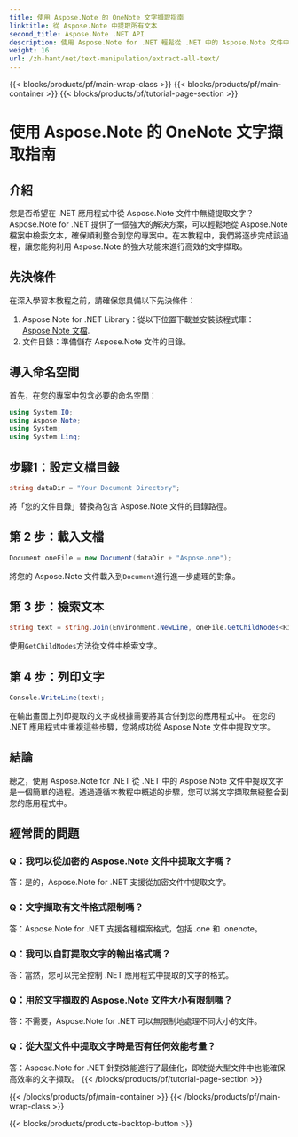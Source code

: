 ```yaml
---
title: 使用 Aspose.Note 的 OneNote 文字擷取指南
linktitle: 從 Aspose.Note 中提取所有文本
second_title: Aspose.Note .NET API
description: 使用 Aspose.Note for .NET 輕鬆從 .NET 中的 Aspose.Note 文件中提取文字。請按照我們的逐步指南進行無縫整合。
weight: 16
url: /zh-hant/net/text-manipulation/extract-all-text/
---
```


{{< blocks/products/pf/main-wrap-class >}}
{{< blocks/products/pf/main-container >}}
{{< blocks/products/pf/tutorial-page-section >}}

# 使用 Aspose.Note 的 OneNote 文字擷取指南

## 介紹
您是否希望在 .NET 應用程式中從 Aspose.Note 文件中無縫提取文字？ Aspose.Note for .NET 提供了一個強大的解決方案，可以輕鬆地從 Aspose.Note 檔案中檢索文本，確保順利整合到您的專案中。在本教程中，我們將逐步完成該過程，讓您能夠利用 Aspose.Note 的強大功能來進行高效的文字擷取。
## 先決條件
在深入學習本教程之前，請確保您具備以下先決條件：
1.  Aspose.Note for .NET Library：從以下位置下載並安裝該程式庫：[Aspose.Note 文檔](https://reference.aspose.com/note/net/).
2. 文件目錄：準備儲存 Aspose.Note 文件的目錄。
## 導入命名空間
首先，在您的專案中包含必要的命名空間：
```csharp
using System.IO;
using Aspose.Note;
using System;
using System.Linq;
```
## 步驟1：設定文檔目錄
```csharp
string dataDir = "Your Document Directory";
```
將「您的文件目錄」替換為包含 Aspose.Note 文件的目錄路徑。
## 第 2 步：載入文檔
```csharp
Document oneFile = new Document(dataDir + "Aspose.one");
```
將您的 Aspose.Note 文件載入到`Document`進行進一步處理的對象。
## 第 3 步：檢索文本
```csharp
string text = string.Join(Environment.NewLine, oneFile.GetChildNodes<RichText>().Select(e => e.Text)) + Environment.NewLine;
```
使用`GetChildNodes`方法從文件中檢索文字。
## 第 4 步：列印文字
```csharp
Console.WriteLine(text);
```
在輸出畫面上列印提取的文字或根據需要將其合併到您的應用程式中。
在您的 .NET 應用程式中重複這些步驟，您將成功從 Aspose.Note 文件中提取文字。
## 結論
總之，使用 Aspose.Note for .NET 從 .NET 中的 Aspose.Note 文件中提取文字是一個簡單的過程。透過遵循本教程中概述的步驟，您可以將文字擷取無縫整合到您的應用程式中。
## 經常問的問題
### Q：我可以從加密的 Aspose.Note 文件中提取文字嗎？
答：是的，Aspose.Note for .NET 支援從加密文件中提取文字。
### Q：文字擷取有文件格式限制嗎？
答：Aspose.Note for .NET 支援各種檔案格式，包括 .one 和 .onenote。
### Q：我可以自訂提取文字的輸出格式嗎？
答：當然，您可以完全控制 .NET 應用程式中提取的文字的格式。
### Q：用於文字擷取的 Aspose.Note 文件大小有限制嗎？
答：不需要，Aspose.Note for .NET 可以無限制地處理不同大小的文件。
### Q：從大型文件中提取文字時是否有任何效能考量？
答：Aspose.Note for .NET 針對效能進行了最佳化，即使從大型文件中也能確保高效率的文字擷取。
{{< /blocks/products/pf/tutorial-page-section >}}

{{< /blocks/products/pf/main-container >}}
{{< /blocks/products/pf/main-wrap-class >}}

{{< blocks/products/products-backtop-button >}}
